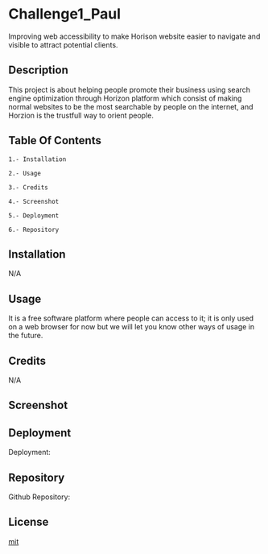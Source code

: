 # Challenge1_Paul
Improving web accessibility to make Horison website easier to navigate and visible to attract potential clients.

## Description
This project is about helping people promote their business using search engine optimization through Horizon platform
which consist of making normal websites to be the most searchable by people on the internet, and Horzion is the trustfull way to orient people.

## Table Of Contents

    1.- Installation

    2.- Usage

    3.- Credits

    4.- Screenshot

    5.- Deployment

    6.- Repository

## Installation

N/A

## Usage
It is a free software platform where people can access to it; it is only used on a web browser for now
but we will let you know other ways of usage in the future.

## Credits

N/A

## Screenshot

## Deployment

Deployment:

## Repository

Github Repository: 

## License

[mit]( https://github.com/Paul449/Challenge1_Paul/blob/main/LICENSE)